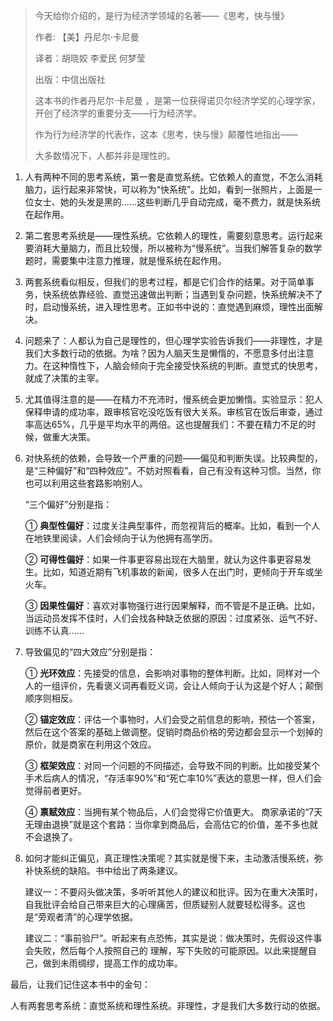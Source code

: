 > 今天给你介绍的，是行为经济学领域的名著——《思考，快与慢》
>
> 作者: 【美】丹尼尔·卡尼曼
>
> 译者：胡晓姣 李爱民 何梦莹 
>
> 出版：中信出版社
>
>  
>
> 这本书的作者丹尼尔·卡尼曼 ，是第一位获得诺贝尔经济学奖的心理学家，开创了经济学的重要分支——行为经济学。
>
> 作为行为经济学的代表作，这本《思考，快与慢》颠覆性地指出——
>
> 大多数情况下，人都并非是理性的。
>


1. 人有两种不同的思考系统，第一套是直觉系统。它依赖人的直觉，不怎么消耗脑力，运行起来非常快，可以称为“快系统”。比如，看到一张照片，上面是一位女士、她的头发是黑的……这些判断几乎自动完成，毫不费力，就是快系统在起作用。



2. 第二套思考系统是——理性系统。它依赖人的理性，需要刻意思考。运行起来要消耗大量脑力，而且比较慢，所以被称为“慢系统”。当我们解答复杂的数学题时，需要集中注意力推理，就是慢系统在起作用。



3. 两套系统看似相反，但我们的思考过程，都是它们合作的结果。对于简单事务，快系统依靠经验、直觉迅速做出判断；当遇到复杂问题，快系统解决不了时，启动慢系统，进入理性思考。正如书中说的：直觉遇到麻烦，理性出面解决。



4. 问题来了：人都认为自己是理性的，但心理学实验告诉我们——非理性，才是我们大多数行动的依据。为啥？因为人脑天生是懒惰的，不愿意多付出注意力。在这种惰性下，人脑会倾向于完全接受快系统的判断。直觉式的快思考，就成了决策的主宰。 



5. 尤其值得注意的是——在精力不充沛时，慢系统会更加懒惰。实验显示：犯人保释申请的成功率，跟审核官吃没吃饭有很大关系。审核官在饭后审查，通过率高达65%，几乎是平均水平的两倍。这也提醒我们：不要在精力不足的时候，做重大决策。



6. 对快系统的依赖，会导致一个严重的问题——偏见和判断失误。比较典型的，是“三种偏好”和“四种效应”。不妨对照看看，自己有没有这种习惯。当然，你也可以利用这些套路影响别人。

   “三个偏好”分别是指：

   ① **典型性偏好**：过度关注典型事件，而忽视背后的概率。比如，看到一个人在地铁里阅读，人们会倾向于认为他拥有高学历。

   ② **可得性偏好**：如果一件事更容易出现在大脑里，就认为这件事更容易发生。比如，知道近期有飞机事故的新闻，很多人在出门时，更倾向于开车或坐火车。

   ③ **因果性偏好**：喜欢对事物强行进行因果解释，而不管是不是正确。比如，当运动员发挥不佳时，人们会找各种缺乏依据的原因：过度紧张、运气不好、训练不认真……



7. 导致偏见的“四大效应”分别是指：

   ① **光环效应**：先接受的信息，会影响对事物的整体判断。比如，同样对一个人的一组评价，先看褒义词再看贬义词，会让人倾向于认为这是个好人；颠倒顺序则相反。

   ② **锚定效应**：评估一个事物时，人们会受之前信息的影响，预估一个答案，然后在这个答案的基础上做调整。促销时商品价格的旁边都会显示一个划掉的原价，就是商家在利用这个效应。

   ③ **框架效应**：对同一个问题的不同描述，会导致不同的判断。比如接受某个手术后病人的情况，“存活率90%”和“死亡率10%”表达的意思一样，但人们会觉得前者更好。

   ④ **禀赋效应**：当拥有某个物品后，人们会觉得它价值更大。 商家承诺的“7天无理由退换”就是这个套路：当你拿到商品后，会高估它的价值，差不多也就不会退换了。



8. 如何才能纠正偏见，真正理性决策呢？其实就是慢下来，主动激活慢系统，弥补快系统的缺陷。书中给出了两条建议。

   建议一：不要闷头做决策，多听听其他人的建议和批评。因为在重大决策时，自我批评会给自己带来巨大的心理痛苦，但质疑别人就要轻松得多。这也是“旁观者清”的心理学依据。

   建议二：“事前验尸”。听起来有点恐怖，其实是说：做决策时，先假设这件事会失败，然后每个人按照自己的		理解，写下失败的可能原因。以此来提醒自己，做到未雨绸缪，提高工作的成功率。 

最后，让我们记住这本书中的金句：

人有两套思考系统：直觉系统和理性系统。非理性，才是我们大多数行动的依据。

